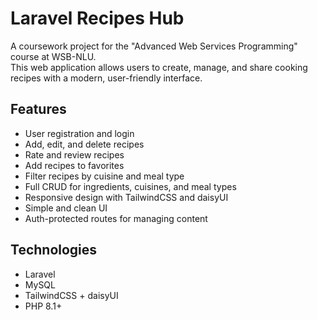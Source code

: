 # Laravel Recipes Hub

A coursework project for the "Advanced Web Services Programming" course at WSB-NLU.  
This web application allows users to create, manage, and share cooking recipes with a modern, user-friendly interface.

## Features

- User registration and login
- Add, edit, and delete recipes
- Rate and review recipes
- Add recipes to favorites
- Filter recipes by cuisine and meal type
- Full CRUD for ingredients, cuisines, and meal types
- Responsive design with TailwindCSS and daisyUI
- Simple and clean UI
- Auth-protected routes for managing content

## Technologies

- Laravel
- MySQL
- TailwindCSS + daisyUI
- PHP 8.1+
